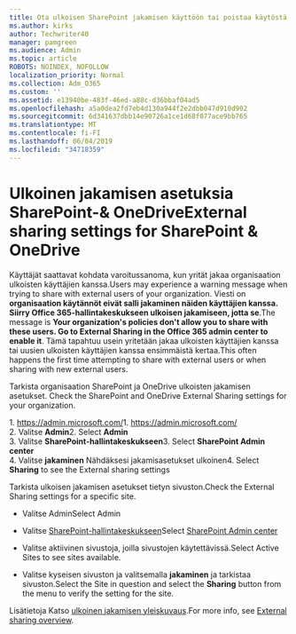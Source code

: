 ```yaml
---
title: Ota ulkoisen SharePoint jakamisen käyttöön tai poistaa käytöstä
ms.author: kirks
author: Techwriter40
manager: pamgreen
ms.audience: Admin
ms.topic: article
ROBOTS: NOINDEX, NOFOLLOW
localization_priority: Normal
ms.collection: Adm_O365
ms.custom: ''
ms.assetid: e13940be-483f-46ed-a88c-d36bbaf04ad5
ms.openlocfilehash: a5a0dea2fd7eb4d130a944f2e2dbb047d910d902
ms.sourcegitcommit: 6d341637dbb14e90726a1ce1d68f077ace9bb765
ms.translationtype: MT
ms.contentlocale: fi-FI
ms.lasthandoff: 06/04/2019
ms.locfileid: "34718359"
---
```

# <a name="external-sharing-settings-for-sharepoint--onedrive"></a><span data-ttu-id="6d598-102">Ulkoinen jakamisen asetuksia SharePoint-& OneDrive</span><span class="sxs-lookup"><span data-stu-id="6d598-102">External sharing settings for SharePoint & OneDrive</span></span>

<span data-ttu-id="6d598-103">Käyttäjät saattavat kohdata varoitussanoma, kun yrität jakaa organisaation ulkoisten käyttäjien kanssa.</span><span class="sxs-lookup"><span data-stu-id="6d598-103">Users may experience a warning message when trying to share with external users of your organization.</span></span> <span data-ttu-id="6d598-104">Viesti on **organisaation käytännöt eivät salli jakaminen näiden käyttäjien kanssa. Siirry Office 365-hallintakeskukseen ulkoisen jakamiseen, jotta se**.</span><span class="sxs-lookup"><span data-stu-id="6d598-104">The message is **Your organization's policies don't allow you to share with these users. Go to External Sharing in the Office 365 admin center to enable it**.</span></span> <span data-ttu-id="6d598-105">Tämä tapahtuu usein yritetään jakaa ulkoisten käyttäjien kanssa tai uusien ulkoisten käyttäjien kanssa ensimmäistä kertaa.</span><span class="sxs-lookup"><span data-stu-id="6d598-105">This often happens the first time attempting to share with external users or when sharing with new external users.</span></span>

<span data-ttu-id="6d598-106">Tarkista organisaation SharePoint ja OneDrive ulkoisten jakamisen asetukset.&nbsp;</strong></span><span class="sxs-lookup"><span data-stu-id="6d598-106">Check the SharePoint and OneDrive External Sharing settings for your organization.&nbsp;</strong></span></span></p> <p><span data-ttu-id="6d598-107">1.&nbsp;<a href="https://admin.microsoft.com/AdminPortal/Home#/homepage">https://admin.microsoft.com/</a></span><span class="sxs-lookup"><span data-stu-id="6d598-107">1.&nbsp;<a href="https://admin.microsoft.com/AdminPortal/Home#/homepage">https://admin.microsoft.com/</a></span></span><br /><span data-ttu-id="6d598-108">2. Valitse <strong>Admin</strong></span><span class="sxs-lookup"><span data-stu-id="6d598-108">2. Select <strong>Admin</strong></span></span><br /><span data-ttu-id="6d598-109">3. Valitse <strong>SharePoint-hallintakeskukseen</strong></span><span class="sxs-lookup"><span data-stu-id="6d598-109">3. Select <strong>SharePoint Admin center</strong></span></span><br /><span data-ttu-id="6d598-110">4. Valitse <strong>jakaminen</strong> Nähdäksesi jakamisasetukset ulkoinen</span><span class="sxs-lookup"><span data-stu-id="6d598-110">4. Select <strong>Sharing</strong> to see the External sharing settings</span></span>

<span data-ttu-id="6d598-111">Tarkista ulkoisen jakamisen asetukset tietyn sivuston.</span><span class="sxs-lookup"><span data-stu-id="6d598-111">Check the External Sharing settings for a specific site.</span></span>

- <span data-ttu-id="6d598-112">Valitse Admin</span><span class="sxs-lookup"><span data-stu-id="6d598-112">Select Admin</span></span>

- <span data-ttu-id="6d598-113">Valitse [SharePoint-hallintakeskukseen](https://admin.microsoft.com/AdminPortal/Home#/homepage">https://admin.microsoft.com/)</span><span class="sxs-lookup"><span data-stu-id="6d598-113">Select [SharePoint Admin center](https://admin.microsoft.com/AdminPortal/Home#/homepage">https://admin.microsoft.com/)</span></span>

- <span data-ttu-id="6d598-114">Valitse aktiivinen sivustoja, joilla sivustojen käytettävissä.</span><span class="sxs-lookup"><span data-stu-id="6d598-114">Select Active Sites to see sites available.</span></span>
- <span data-ttu-id="6d598-115">Valitse kyseisen sivuston ja valitsemalla **jakaminen** ja tarkistaa sivuston.</span><span class="sxs-lookup"><span data-stu-id="6d598-115">Select the Site in question and select the **Sharing** button from the menu to verify the setting for the site.</span></span>

<span data-ttu-id="6d598-116">Lisätietoja Katso [ulkoinen jakamisen yleiskuvaus](https://docs.microsoft.com/en-us/sharepoint/external-sharing-overview).</span><span class="sxs-lookup"><span data-stu-id="6d598-116">For more info, see [External sharing overview](https://docs.microsoft.com/en-us/sharepoint/external-sharing-overview).</span></span>